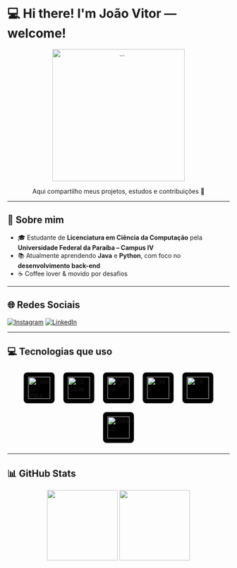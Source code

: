 # 💻 Hi there! I'm João Vitor — welcome!

<div align="center">
  <img src="https://media.giphy.com/media/v1.Y2lkPWVjZjA1ZTQ3amVkbGU2MHFyeTNicWFoMDUyZ3F3dHVqbXhvY2wzeWRwZzBhb2ZrayZlcD12MV9naWZzX3NlYXJjaCZjdD1n/12KDixncjK6l7G/giphy.gif" width="300px" alt="..."/>
  <p>Aqui compartilho meus projetos, estudos e contribuições 🚀</p>
</div>

---

## 🪪 Sobre mim

- 🎓 Estudante de **Licenciatura em Ciência da Computação** pela **Universidade Federal da Paraíba – Campus IV**
- 📚 Atualmente aprendendo **Java** e **Python**, com foco no **desenvolvimento back-end**
- ☕ Coffee lover & movido por desafios

---

## 🌐 Redes Sociais

[![Instagram](https://img.shields.io/badge/Instagram-E4405F?style=for-the-badge&logo=instagram&logoColor=white)](https://www.instagram.com/jv.codes?igsh=OGd6a3Nxc3RjeXdy)
[![LinkedIn](https://img.shields.io/badge/LinkedIn-0077B5?style=for-the-badge&logo=linkedin&logoColor=white)](#)  
<!-- LinkedIn será adicionado em breve -->

---

## 💻 Tecnologias que uso

<div style="display: flex; flex-wrap: wrap; gap: 20px; align-items: center; justify-content: center; padding: 10px;">
  <a href="https://www.jetbrains.com/idea/" target="_blank" rel="noopener noreferrer" style="display: inline-block; background-color: black; padding: 10px; border-radius: 8px; outline: none; border: none; text-decoration: none;">
    <img src="https://cdn.jsdelivr.net/gh/devicons/devicon/icons/intellij/intellij-original.svg" width="50" height="50" alt="IntelliJ IDEA"/>
  </a>
  <a href="https://code.visualstudio.com/" target="_blank" rel="noopener noreferrer" style="display: inline-block; background-color: black; padding: 10px; border-radius: 8px; outline: none; border: none; text-decoration: none;">
    <img src="https://cdn.jsdelivr.net/gh/devicons/devicon/icons/vscode/vscode-original.svg" width="50" height="50" alt="VS Code"/>
  </a>
  <a href="https://www.python.org/" target="_blank" rel="noopener noreferrer" style="display: inline-block; background-color: black; padding: 10px; border-radius: 8px; outline: none; border: none; text-decoration: none;">
    <img src="https://cdn.jsdelivr.net/gh/devicons/devicon/icons/python/python-original.svg" width="50" height="50" alt="Python"/>
  </a>
  <a href="https://www.java.com/" target="_blank" rel="noopener noreferrer" style="display: inline-block; background-color: black; padding: 10px; border-radius: 8px; outline: none; border: none; text-decoration: none;">
    <img src="https://cdn.jsdelivr.net/gh/devicons/devicon/icons/java/java-original.svg" width="50" height="50" alt="Java"/>
  </a>
  <a href="https://git-scm.com/" target="_blank" rel="noopener noreferrer" style="display: inline-block; background-color: black; padding: 10px; border-radius: 8px; outline: none; border: none; text-decoration: none;">
    <img src="https://cdn.jsdelivr.net/gh/devicons/devicon/icons/git/git-original.svg" width="50" height="50" alt="Git"/>
  </a>
  <a href="https://github.com/" target="_blank" rel="noopener noreferrer" style="display: inline-block; background-color: black; padding: 10px; border-radius: 8px; outline: none; border: none; text-decoration: none;">
    <img src="https://img.icons8.com/ios-glyphs/50/ffffff/github.png" width="50" height="50" alt="GitHub"/>
  </a>
</div>

---

## 📊 GitHub Stats

<div align="center">
  <img height="160em" src="https://github-readme-stats.vercel.app/api?username=jv-codes&show_icons=true&theme=nord&count_private=true"/>
  <img height="160em" src="https://github-readme-stats.vercel.app/api/top-langs/?username=jv-codes&layout=compact&theme=nord&langs_count=6"/>
</div>
